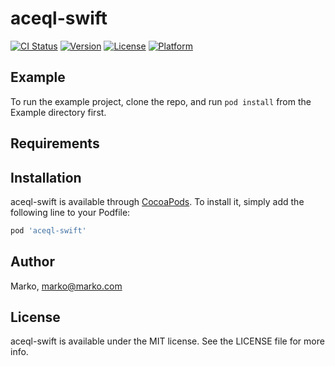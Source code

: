 # aceql-swift

[![CI Status](http://img.shields.io/travis/Marko/aceql-swift.svg?style=flat)](https://travis-ci.org/Marko/aceql-swift)
[![Version](https://img.shields.io/cocoapods/v/aceql-swift.svg?style=flat)](http://cocoapods.org/pods/aceql-swift)
[![License](https://img.shields.io/cocoapods/l/aceql-swift.svg?style=flat)](http://cocoapods.org/pods/aceql-swift)
[![Platform](https://img.shields.io/cocoapods/p/aceql-swift.svg?style=flat)](http://cocoapods.org/pods/aceql-swift)

## Example

To run the example project, clone the repo, and run `pod install` from the Example directory first.

## Requirements

## Installation

aceql-swift is available through [CocoaPods](http://cocoapods.org). To install
it, simply add the following line to your Podfile:

```ruby
pod 'aceql-swift'
```

## Author

Marko, marko@marko.com

## License

aceql-swift is available under the MIT license. See the LICENSE file for more info.
